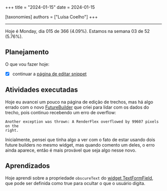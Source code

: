 +++
title = "2024-01-15"
date = 2024-01-15

[taxonomies]
authors = ["Luísa Coelho"]
+++

---

Hoje é Monday, dia 015 de 366 (4.09%). Estamos na semana 03 de 52 (5.76%).

## Planejamento

O que vou fazer hoje:

- [x] continuar a [página de editar snippet](https://github.com/OmnicodeSolutions/luisa_drf_flutter_client/blob/main/lib/edit_snippet.dart)

## Atividades executadas

Hoje eu avancei um pouco na página de edição de trechos, mas há algo errado com o novo [FutureBuilder](https://api.flutter.dev/flutter/widgets/FutureBuilder-class.html) que criei para lidar com os dados do trecho, pois continuo recebendo um erro de overflow:

```
Another exception was thrown: A RenderFlex overflowed by 99607 pixels on the
right.
```

Inicialmente, pensei que tinha algo a ver com o fato de estar usando dois future builders no mesmo widget, mas quando comento um deles, o erro ainda aparece, então é mais provável que seja algo nesse novo.

## Aprendizados

Hoje aprendi sobre a propriedade `obscureText` do [widget TextFormField](https://api.flutter.dev/flutter/material/TextFormField-class.html?gclid=CjwKCAiAzJOtBhALEiwAtwj8tq6jtgEzDnoNaigpXJBHKhCQPJ8vhltU22yAokPM9lo7AcPMqCzHehoCINEQAvD_BwE&gclsrc=aw.ds), que pode ser definida como true para ocultar o que o usuário digita.
